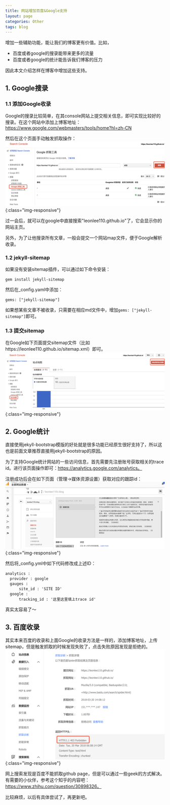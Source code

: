 ```yaml
---
title: 网站增加百度&Google支持
layout: page
categories: Other
tags: blog
---
```


增加一些辅助功能，能让我们的博客更有价值。比如，
- 百度或者google的搜录能带来更多的流量
- 百度或者google的统计能告诉我们博客的压力

因此本文介绍怎样在博客中增加这些支持。

<!-- excerpt -->

## 1. Google搜录
### 1.1 添加Google收录
Google的搜录比较简单，在其console网站上提交相关信息，即可实现比较好的搜录。在这个网站中添加上博客地址：https://www.google.com/webmasters/tools/home?hl=zh-CN

然后在这个页面手动触发抓取操作：
![googlesoulu](/assets/jekyll/google_soulu.png){:class="img-responsive"}

过一会后，就可以在google中直接搜索"leonlee110.github.io"了，它会显示你的网站主页。

另外，为了让他搜录所有文章，一般会提交一个网站map文件，便于Google解析收录。

### 1.2 jekyll-sitemap
如果没有安装sitemap插件，可以通过如下命令安装：
```
gem install jekyll-sitemap
```

然后在_config.yaml中添加：
```
gems: ["jekyll-sitemap"]
```

如果想某些文章不被收录，只需要在相应md文件中，增加```gems: ["jekyll-sitemap"]```即可。

### 1.3 提交sitemap
在Google如下页面提交sitemap文件（比如https://leonlee110.github.io/sitemap.xml）即可。
![googlesitemap](/assets/jekyll/google_sitemap.png){:class="img-responsive"}

## 2. Google统计
直接使用jekyll-bootstrap模版的好处就是很多功能已经原生很好支持了，所以这也是前面文章推荐直接用jekyll-bootstrap的原因。

为了支持Google统计网站的一些访问信息，首先需要先注册账号获取相关的trace id。进行该页面操作即可：https://analytics.google.com/analytics。

注册成功后会在如下页面（管理->媒体资源设置）获取对应的跟踪id：
![googleanalytics](/assets/jekyll/google_analytics.png){:class="img-responsive"}

然后将_config.yml中如下代码修改成上述ID：
```
analytics :
  provider : google
  gauges :
      site_id : 'SITE ID'
  google :
      tracking_id : '这里这里填上trace id'
```
真实太容易了～

## 3. 百度收录
其实本来百度的收录和上面Google的收录方法是一样的，添加博客地址，上传sitemap，但是触发抓取的时候发现失败了，点击失败原因发现是拒绝的。
![baiduerror](/assets/jekyll/baiduerror.png){:class="img-responsive"}

网上搜索发现是百度不能抓取github page，但是可以通过一些geek的方式解决。有需要的小伙伴，参考这个知乎的内容吧：https://www.zhihu.com/question/30898326。

比较麻烦，以后有具体尝试了，再更新吧。
